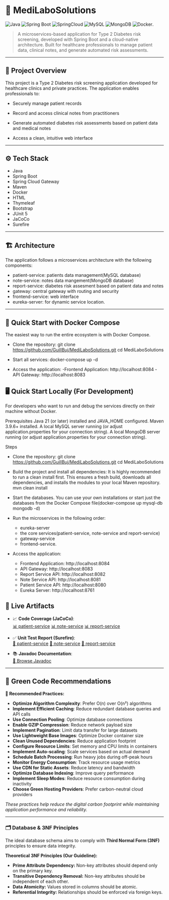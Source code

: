 # 🏥 MediLaboSolutions
![Java](https://img.shields.io/badge/Java-21-blue)
![Spring Boot](https://img.shields.io/badge/Spring%20Boot-3.x-green)
![SpringCloud](https://img.shields.io/badge/Spring%20Cloud-2022.0.4-lightgreen)
![MySQL](https://img.shields.io/badge/MySQL-8.0-orange)
![MongoDB](https://img.shields.io/badge/MongoDB-6.0-orange)
![Docker](https://img.shields.io/badge/Docker-Ready-blue).

> A microservices-based application for Type 2 Diabetes risk screening, developed with Spring Boot and a cloud-native architecture. Built for healthcare professionals to manage patient data, clinical notes, and generate automated risk assessments.

---

## 🚀 Project Overview

This project is a Type 2 Diabetes risk screening application developed for healthcare clinics and private practices. The application enables professionals to:

- Securely manage patient records

- Record and access clinical notes from practitioners

- Generate automated diabetes risk assessments based on patient data and medical notes

- Access a clean, intuitive web interface

---

## ⚙️ Tech Stack
- Java
- Spring Boot
- Spring Cloud Gateway
- Maven
- Docker
- HTML
- Thymeleaf
- Bootstrap
- JUnit 5
- JaCoCo
- Surefire

---

## 🏗️ Architecture
The application follows a microservices architecture with the following components:
- patient-service: patients data management(MySQL database)
- note-service: notes data mangement(MongoDB database)
- report-service: diabetes risk assesment based on patient data and notes
- gateway: central gateway with routing and security
- frontend-service: web interface
- eureka-server: for dynamic service location.

---

## 🐳 Quick Start with Docker Compose
The easiest way to run the entire ecosystem is with Docker Compose.

- Clone the repository:
  git clone https://github.com/GuillBuj/MediLaboSolutions.git
  cd MediLaboSolutions

- Start all services:
  docker-compose up -d

- Access the application:
  -Frontend Application: http://localhost:8084
  -API Gateway: http://localhost:8083

## 🖥️ Quick Start Locally (For Development)
For developers who want to run and debug the services directly on their machine without Docker.

Prerequisites
Java 21 (or later) installed and JAVA_HOME configured.
Maven 3.9.6+ installed.
A local MySQL server running (or adjust application.properties for your connection string).
A local MongoDB server running (or adjust application.properties for your connection string).

Steps

- Clone the repository:
  git clone https://github.com/GuillBuj/MediLaboSolutions.git
  cd MediLaboSolutions

- Build the project and install all dependencies:
  It is highly recommended to run a clean install first. This ensures a fresh build, downloads all dependencies, and installs the modules to your local Maven repository.
  mvn clean install

- Start the databases.
  You can use your own installations or start just the databases from the Docker Compose file(docker-compose up mysql-db mongodb -d)

- Run the microservices in the following order:
    - eureka-server
    - the core services(patient-service, note-service and report-service)
    - gateway-service
    - frontend-service.

- Access the application:
    - Frontend Application: http://localhost:8084
    - API Gateway: http://localhost:8083
    - Report Service API: http://localhost:8082
    - Note Service API: http://localhost:8081
    - Patient Service API: http://localhost:8080
    - Eureka Server: http://localhost:8761

## 🚀 Live Artifacts

- 📈 **Code Coverage (JaCoCo)**:  
  [📊 patient-service](https://GuillBuj.github.io/MediLaboSolutions/target-patient/site/jacoco/index.html)
  [📊 note-service](https://GuillBuj.github.io/MediLaboSolutions/target-note/site/jacoco/index.html)
  [📊 report-service](https://GuillBuj.github.io/MediLaboSolutions/target-report/site/jacoco/index.html)

- ✅ **Unit Test Report (Surefire)**:  
[🧪 patient-service](https://GuillBuj.github.io/MediLaboSolutions/target-patient/surefire-reports/surefire.html)
[🧪 note-service](https://GuillBuj.github.io/MediLaboSolutions/target-note/surefire-reports/surefire.html)
[🧪 report-service](https://GuillBuj.github.io/MediLaboSolutions/target-report/surefire-reports/surefire.html)

- 📚 **Javadoc Documentation**:  
  [📘 Browse Javadoc](https://GuillBuj.github.io/MediLaboSolutions/docs/index.html)

---
## 🌱 Green Code Recommendations

**🚀 Recommended Practices:**

- **Optimize Algorithm Complexity**: Prefer O(n) over O(n²) algorithms
- **Implement Efficient Caching**: Reduce redundant database queries and API calls
- **Use Connection Pooling**: Optimize database connections
- **Enable GZIP Compression**: Reduce network payload size
- **Implement Pagination**: Limit data transfer for large datasets
- **Use Lightweight Base Images**: Optimize Docker container size
- **Clean Unused Dependencies**: Reduce application footprint
- **Configure Resource Limits**: Set memory and CPU limits in containers
- **Implement Auto-scaling**: Scale services based on actual demand
- **Schedule Batch Processing**: Run heavy jobs during off-peak hours
- **Monitor Energy Consumption**: Track resource usage metrics
- **Use CDN for Static Assets**: Reduce latency and bandwidth
- **Optimize Database Indexing**: Improve query performance
- **Implement Sleep Modes**: Reduce resource consumption during inactivity
- **Choose Green Hosting Providers**: Prefer carbon-neutral cloud providers

*These practices help reduce the digital carbon footprint while maintaining application performance and reliability.*

---
### 🗂️ Database & 3NF Principles

The ideal database schema aims to comply with **Third Normal Form (3NF)** principles to ensure data integrity.

**Theoretical 3NF Principles (Our Guideline):**
- **Prime Attribute Dependency:** Non-key attributes should depend only on the primary key.
- **Transitive Dependency Removal:** Non-key attributes should be independent of each other.
- **Data Atomicity:** Values stored in columns should be atomic.
- **Referential Integrity:** Relationships should be enforced via foreign keys.
